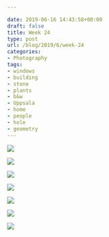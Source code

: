 ```yaml
---

date: 2019-06-16 14:43:58+00:00
draft: false
title: Week 24
type: post
url: /blog/2019/6/week-24
categories:
- Photography
tags:
- windows
- building
- stone
- plants
- b&w
- Uppsala
- home
- people
- hole
- geometry
---
```




  
![](/images/2019-06-16-20196week-24/IMG_3318-2.jpeg)

  

  
![](/images/2019-06-16-20196week-24/IMG_3332-2.jpeg)

  

  
![](/images/2019-06-16-20196week-24/IMG_3334-2.jpeg)

  

  
![](/images/2019-06-16-20196week-24/IMG_3335-2.jpeg)

  

  
![](/images/2019-06-16-20196week-24/IMG_3336-2.jpeg)

  

  
![](/images/2019-06-16-20196week-24/IMG_3351-2.jpeg)

  

  
![](/images/2019-06-16-20196week-24/IMG_3352-2.jpeg)

  


